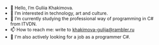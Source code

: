 - 👋 Hello, I’m Guliia Khakimova.
- 👀 I’m interested in technology, art and culture.
- 🌱 I’m currently studying the professional way of programming in C# from ITVDN.
- 📫 How to reach me: write to khakimova-gulija@rambler.ru
- 💞️ I'm also actively looking for a job as a programmer C#.

<!---
ya-sheren/ya-sheren is a ✨ special ✨ repository because its `README.md` (this file) appears on your GitHub profile.
You can click the Preview link to take a look at your changes.
--->
